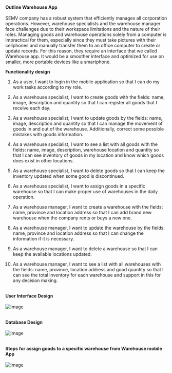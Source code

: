 <br><b>Outline Warehouse App</b><br><br>
SEMV company has a robust system that efficiently manages all corporation operations. However, warehouse specialists and the warehouse manager face challenges due to their workspace limitations and the nature of their roles. Managing goods and warehouse operations solely from a computer is impractical for them, especially since they must take pictures with their cellphones and manually transfer them to an office computer to create or update records. For this reason, they require an interface that we called Warehouse app. It would be a smoother interface and optimized for use on smaller, more portable devices like a smartphone.
<br>




<b>Functionality design</b><br>

1.	As a user, I want to login in the mobile application so that I can do my work tasks according to my role.<br>

2.	As a warehouse specialist, I want to create goods with the fields:  name, image, description and quantity so that I can register all goods that I receive each day.<br>

3.	As a warehouse specialist, I want to update goods by the fields: name, image, description and quantity so that I can manage the movement of goods in and out of the warehouse. Additionally, correct some possible mistakes with goods information.<br>

4.	As a warehouse specialist, I want to see a list with all goods with the fields: name, image, description, warehouse location and quantity so that I can see inventory of goods in my location and know which goods does exist in other locations.<br>

5.	As a warehouse specialist, I want to delete goods so that I can keep the inventory updated when some good is discontinued.<br>

6.	As a warehouse specialist, I want to assign goods in a specific warehouse so that I can make proper use of warehouses in the daily operation.<br>

7.	As a warehouse manager, I want to create a warehouse with the fields: name, province and location address so that I can add brand new warehouse when the company rents or buys a new one.<br>

8.	As a warehouse manager, I want to update the warehouse by the fields: name, province and location address so that I can change the information if it is necessary.<br>

9.	As a warehouse manager, I want to delete a warehouse so that I can keep the available locations updated.<br>

10.	As a warehouse manager, I want to see a list with all warehouses with the fields: name, province, location address and good quantity so that I can see the total inventory for each warehouse and support in this for any decision making.<br>

<br><b>User Interface Design</b><br><br>
![image](https://github.com/user-attachments/assets/86dbc5e9-a6a1-4a91-b21f-ced76a95fb73)

<br><b>Database Design</b><br><br>
![image](https://github.com/user-attachments/assets/58f31f3e-adf4-4e37-891a-85e4ed99aa4e)

<br><b>Steps for assign goods to a specific warehouse from Warehouse mobile App</b><br><br>
![image](https://github.com/user-attachments/assets/39d81381-b3e8-4e1d-aaab-7dd4fd59d21d)

